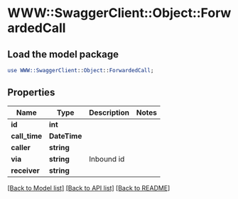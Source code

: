 # WWW::SwaggerClient::Object::ForwardedCall

## Load the model package
```perl
use WWW::SwaggerClient::Object::ForwardedCall;
```

## Properties
Name | Type | Description | Notes
------------ | ------------- | ------------- | -------------
**id** | **int** |  | 
**call_time** | **DateTime** |  | 
**caller** | **string** |  | 
**via** | **string** | Inbound id | 
**receiver** | **string** |  | 

[[Back to Model list]](../README.md#documentation-for-models) [[Back to API list]](../README.md#documentation-for-api-endpoints) [[Back to README]](../README.md)


